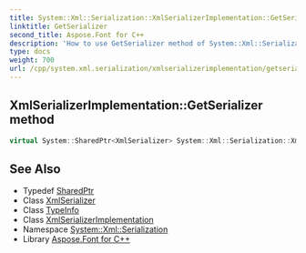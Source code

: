 ```yaml
---
title: System::Xml::Serialization::XmlSerializerImplementation::GetSerializer method
linktitle: GetSerializer
second_title: Aspose.Font for C++
description: 'How to use GetSerializer method of System::Xml::Serialization::XmlSerializerImplementation class in C++.'
type: docs
weight: 700
url: /cpp/system.xml.serialization/xmlserializerimplementation/getserializer/
---
```

## XmlSerializerImplementation::GetSerializer method




```cpp
virtual System::SharedPtr<XmlSerializer> System::Xml::Serialization::XmlSerializerImplementation::GetSerializer(const TypeInfo &type)
```

## See Also

* Typedef [SharedPtr](../../../system/sharedptr/)
* Class [XmlSerializer](../../xmlserializer/)
* Class [TypeInfo](../../../system/typeinfo/)
* Class [XmlSerializerImplementation](../)
* Namespace [System::Xml::Serialization](../../)
* Library [Aspose.Font for C++](../../../)
